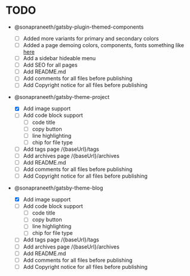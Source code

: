 # TODO

- @sonapraneeth/gatsby-plugin-themed-components

  - [ ] Added more variants for primary and secondary colors
  - [ ] Added a page demoing colors, components, fonts something like [here](https://theme-ui.com/style-guide-demo)
  - [ ] Add a sidebar hideable menu
  - [ ] Add SEO for all pages
  - [ ] Add README.md
  - [ ] Add comments for all files before publishing
  - [ ] Add Copyright notice for all files before publishing

- @sonapraneeth/gatsby-theme-project

  - [x] Add image support
  - [ ] Add code block support
    - [ ] code title
    - [ ] copy button
    - [ ] line highlighting
    - [ ] chip for file type
  - [ ] Add tags page /{baseUrl}/tags
  - [ ] Add archives page /{baseUrl}/archives
  - [ ] Add README.md
  - [ ] Add comments for all files before publishing
  - [ ] Add Copyright notice for all files before publishing

- @sonapraneeth/gatsby-theme-blog
  - [x] Add image support
  - [ ] Add code block support
    - [ ] code title
    - [ ] copy button
    - [ ] line highlighting
    - [ ] chip for file type
  - [ ] Add tags page /{baseUrl}/tags
  - [ ] Add archives page /{baseUrl}/archives
  - [ ] Add README.md
  - [ ] Add comments for all files before publishing
  - [ ] Add Copyright notice for all files before publishing
